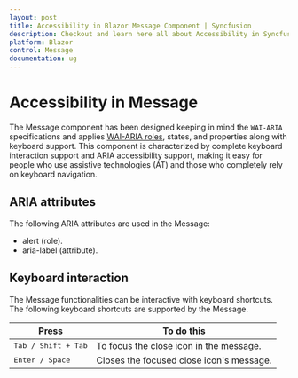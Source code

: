 ```yaml
---
layout: post
title: Accessibility in Blazor Message Component | Syncfusion
description: Checkout and learn here all about Accessibility in Syncfusion Blazor Message component and much more.
platform: Blazor
control: Message
documentation: ug
---
```


# Accessibility in Message

The Message component has been designed keeping in mind the `WAI-ARIA` specifications and applies [WAI-ARIA roles](https://www.w3.org/WAI/ARIA/apg/patterns/alert/), states, and properties along with keyboard support. This component is characterized by complete keyboard interaction support and ARIA accessibility support, making it easy for people who use assistive technologies (AT) and those who completely rely on keyboard navigation.

## ARIA attributes

The following ARIA attributes are used in the Message:
* alert (role).
* aria-label (attribute).

## Keyboard interaction

The Message functionalities can be interactive with keyboard shortcuts. The following keyboard shortcuts are supported by the Message.

| **Press** | **To do this** |
| --- | --- |
| <kbd>Tab / Shift + Tab</kbd> | To focus the close icon in the message. |
| <kbd>Enter / Space</kbd> | Closes the focused close icon's message. |